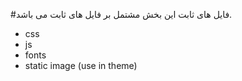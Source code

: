 #فایل های ثابت
این بخش مشتمل بر فایل های ثابت می باشد.
* css
* js
* fonts
* static image (use in theme)

